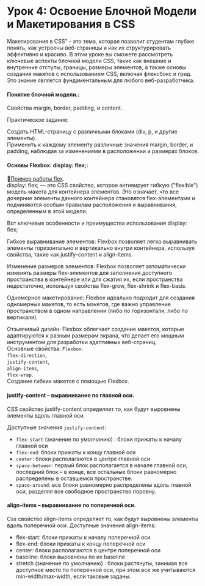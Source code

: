 # Урок 4: Освоение Блочной Модели и Макетирования в CSS
Макетирования в CSS" - это тема, которая позволит студентам глубже понять, как устроены веб-страницы и как их структурировать эффективно и красиво. В этом уроке вы сможете рассмотреть ключевые аспекты блочной модели CSS, такие как внешние и внутренние отступы, границы, размеры элементов, а также основы создания макетов с использованием CSS, включая флексбокс и грид. Это знание является фундаментальным для любого веб-разработчика.

#### Понятие блочной модели.:
Свойства margin, border, padding, и content. </br>

Практическое задание:

Создать HTML-страницу с различными блоками (div, p, и другие элементы). </br>
Применить к каждому элементу различные значения margin, border, и padding, наблюдая за изменениями в расположении и размерах блоков. </br>
#### Основы Flexbox: display: flex;:
🔗[Пример работы flex](https://html5.by/blogdemo/flexbox/flex-direction-align-justify.html).</br>
display: flex; — это CSS свойство, которое активирует гибкую ("flexible") модель макета для контейнера элементов. Это означает, что все дочерние элементы данного контейнера становятся flex-элементами и подчиняются особым правилам расположения и выравнивания, определенным в этой модели.

Вот ключевые особенности и преимущества использования display: flex;

Гибкое выравнивание элементов: Flexbox позволяет легко выравнивать элементы горизонтально и вертикально внутри контейнера, используя свойства, такие как justify-content и align-items.

Изменение размеров элементов: Flexbox позволяет автоматически изменять размеры flex-элементов для заполнения доступного пространства в контейнере или для сжатия их, если пространства недостаточно, используя свойства flex-grow, flex-shrink и flex-basis.

Одномерное макетирование: Flexbox идеально подходит для создания одномерных макетов, то есть макетов, где важно управление пространством в одном направлении (либо по горизонтали, либо по вертикали).

Отзывчивый дизайн: Flexbox облегчает создание макетов, которые адаптируются к разным размерам экрана, что делает его мощным инструментом для разработки адаптивных веб-страниц.
</br>Основные свойства: `Flexbox`: </br> `flex-direction`,</br> `justify-content`,</br> `align-items`,</br> `flex-wrap`. </br>
Создание гибких макетов с помощью Flexbox. </br>

#### justify-content – выравнивание по главной оси.
CSS свойство justify-content определяет то, как будут выровнены элементы вдоль главной оси.

Доступные значения `justify-content`:
* `flex-start` (значение по умолчанию) : блоки прижаты к началу главной оси
* `flex-end`: блоки прижаты к концу главной оси
* `center`: блоки располагаются в центре главной оси
* `space-between`: первый блок располагается в начале главной оси, последний блок – в конце, все остальные блоки равномерно распределены в оставшемся пространстве.
* `space-around`: все блоки равномерно распределены вдоль главной оси, разделяя все свободное пространство поровну.

#### align-items – выравнивание по поперечной оси.
Css свойство align-items определяет то, как будут выровнены элементы вдоль поперечной оси.
Доступные значения align-items:

* flex-start: блоки прижаты к началу поперечной оси
* flex-end: блоки прижаты к концу поперечной оси
* center: блоки располагаются в центре поперечной оси
* baseline: блоки выровнены по их baseline
* stretch (значение по умолчанию) : блоки растянуты, занимая все доступное место по поперечной оси, при этом все же учитываются min-width/max-width, если таковые заданы.
